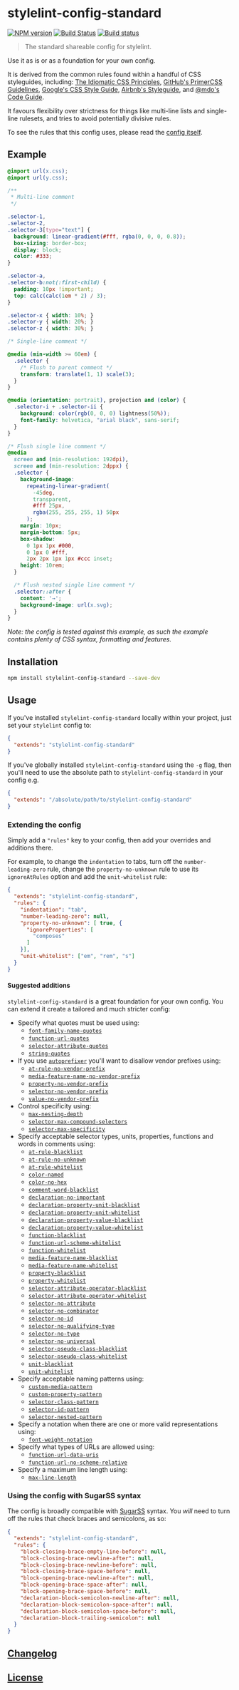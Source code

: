 # stylelint-config-standard

[![NPM version](http://img.shields.io/npm/v/stylelint-config-standard.svg)](https://www.npmjs.org/package/stylelint-config-standard) [![Build Status](https://travis-ci.org/stylelint/stylelint-config-standard.svg?branch=master)](https://travis-ci.org/stylelint/stylelint-config-standard) [![Build status](https://ci.appveyor.com/api/projects/status/o8rfhyax6n7bjnlt/branch/master?svg=true)](https://ci.appveyor.com/project/stylelint/stylelint-config-standard/branch/master)

> The standard shareable config for stylelint.

Use it as is or as a foundation for your own config.

It is derived from the common rules found within a handful of CSS styleguides, including: [The Idiomatic CSS Principles](https://github.com/necolas/idiomatic-css),
[GitHub's PrimerCSS Guidelines](http://primercss.io/guidelines/#scss),
[Google's CSS Style Guide](https://google.github.io/styleguide/htmlcssguide.html#CSS_Formatting_Rules), [Airbnb's Styleguide](https://github.com/airbnb/css#css), and [@mdo's Code Guide](http://codeguide.co/#css).

It favours flexibility over strictness for things like multi-line lists and single-line rulesets, and tries to avoid potentially divisive rules.

To see the rules that this config uses, please read the [config itself](./index.js).

## Example

```css
@import url(x.css);
@import url(y.css);

/**
 * Multi-line comment
 */

.selector-1,
.selector-2,
.selector-3[type="text"] {
  background: linear-gradient(#fff, rgba(0, 0, 0, 0.8));
  box-sizing: border-box;
  display: block;
  color: #333;
}

.selector-a,
.selector-b:not(:first-child) {
  padding: 10px !important;
  top: calc(calc(1em * 2) / 3);
}

.selector-x { width: 10%; }
.selector-y { width: 20%; }
.selector-z { width: 30%; }

/* Single-line comment */

@media (min-width >= 60em) {
  .selector {
    /* Flush to parent comment */
    transform: translate(1, 1) scale(3);
  }
}

@media (orientation: portrait), projection and (color) {
  .selector-i + .selector-ii {
    background: color(rgb(0, 0, 0) lightness(50%));
    font-family: helvetica, "arial black", sans-serif;
  }
}

/* Flush single line comment */
@media
  screen and (min-resolution: 192dpi),
  screen and (min-resolution: 2dppx) {
  .selector {
    background-image:
      repeating-linear-gradient(
        -45deg,
        transparent,
        #fff 25px,
        rgba(255, 255, 255, 1) 50px
      );
    margin: 10px;
    margin-bottom: 5px;
    box-shadow:
      0 1px 1px #000,
      0 1px 0 #fff,
      2px 2px 1px 1px #ccc inset;
    height: 10rem;
  }

  /* Flush nested single line comment */
  .selector::after {
    content: '→';
    background-image: url(x.svg);
  }
}
```

*Note: the config is tested against this example, as such the example contains plenty of CSS syntax, formatting and features.*

## Installation

```bash
npm install stylelint-config-standard --save-dev
```

## Usage

If you've installed `stylelint-config-standard` locally within your project, just set your `stylelint` config to:

```json
{
  "extends": "stylelint-config-standard"
}
```

If you've globally installed `stylelint-config-standard` using the `-g` flag, then you'll need to use the absolute path to `stylelint-config-standard` in your config e.g.

```json
{
  "extends": "/absolute/path/to/stylelint-config-standard"
}
```

### Extending the config

Simply add a `"rules"` key to your config, then add your overrides and additions there.

For example, to change the `indentation` to tabs, turn off the `number-leading-zero` rule, change the `property-no-unknown` rule to use its `ignoreAtRules` option and add the `unit-whitelist` rule:

```json
{
  "extends": "stylelint-config-standard",
  "rules": {
    "indentation": "tab",
    "number-leading-zero": null,
    "property-no-unknown": [ true, {
      "ignoreProperties": [
        "composes"
      ]
    }],
    "unit-whitelist": ["em", "rem", "s"]
  }
}
```

#### Suggested additions

`stylelint-config-standard` is a great foundation for your own config. You can extend it create a tailored and much stricter config:

-   Specify what quotes must be used using:
    -   [`font-family-name-quotes`](https://github.com/stylelint/stylelint/blob/master/lib/rules/font-family-name-quotes/README.md)
    -   [`function-url-quotes`](https://github.com/stylelint/stylelint/blob/master/lib/rules/function-url-quotes/README.md)
    -   [`selector-attribute-quotes`](https://github.com/stylelint/stylelint/blob/master/lib/rules/selector-attribute-quotes/README.md)
    -   [`string-quotes`](https://github.com/stylelint/stylelint/blob/master/lib/rules/string-quotes/README.md)
-   If you use [`autoprefixer`](https://github.com/postcss/autoprefixer) you'll want to disallow vendor prefixes using:
    -   [`at-rule-no-vendor-prefix`](https://github.com/stylelint/stylelint/blob/master/lib/rules/at-rule-no-vendor-prefix/README.md)
    -   [`media-feature-name-no-vendor-prefix`](https://github.com/stylelint/stylelint/blob/master/lib/rules/media-feature-name-no-vendor-prefix/README.md)
    -   [`property-no-vendor-prefix`](https://github.com/stylelint/stylelint/blob/master/lib/rules/property-no-vendor-prefix/README.md)
    -   [`selector-no-vendor-prefix`](https://github.com/stylelint/stylelint/blob/master/lib/rules/selector-no-vendor-prefix/README.md)
    -   [`value-no-vendor-prefix`](https://github.com/stylelint/stylelint/blob/master/lib/rules/value-no-vendor-prefix/README.md)
-   Control specificity using:
    -   [`max-nesting-depth`](https://github.com/stylelint/stylelint/blob/master/lib/rules/max-nesting-depth/README.md)
    -   [`selector-max-compound-selectors`](https://github.com/stylelint/stylelint/blob/master/lib/rules/selector-max-compound-selectors/README.md)
    -   [`selector-max-specificity`](https://github.com/stylelint/stylelint/blob/master/lib/rules/selector-max-specificity/README.md)
-   Specify acceptable selector types, units, properties, functions and words in comments using:
    -   [`at-rule-blacklist`](https://github.com/stylelint/stylelint/blob/master/lib/rules/at-rule-blacklist/README.md)
    -   [`at-rule-no-unknown`](https://github.com/stylelint/stylelint/blob/master/lib/rules/at-rule-no-unknown/README.md)
    -   [`at-rule-whitelist`](https://github.com/stylelint/stylelint/blob/master/lib/rules/at-rule-whitelist/README.md)
    -   [`color-named`](https://github.com/stylelint/stylelint/blob/master/lib/rules/color-named/README.md)
    -   [`color-no-hex`](https://github.com/stylelint/stylelint/blob/master/lib/rules/color-no-hex/README.md)
    -   [`comment-word-blacklist`](https://github.com/stylelint/stylelint/blob/master/lib/rules/comment-word-blacklist/README.md)
    -   [`declaration-no-important`](https://github.com/stylelint/stylelint/blob/master/lib/rules/declaration-no-important/README.md)
    -   [`declaration-property-unit-blacklist`](https://github.com/stylelint/stylelint/blob/master/lib/rules/declaration-property-unit-blacklist/README.md)
    -   [`declaration-property-unit-whitelist`](https://github.com/stylelint/stylelint/blob/master/lib/rules/declaration-property-unit-whitelist/README.md)
    -   [`declaration-property-value-blacklist`](https://github.com/stylelint/stylelint/blob/master/lib/rules/declaration-property-value-blacklist/README.md)
    -   [`declaration-property-value-whitelist`](https://github.com/stylelint/stylelint/blob/master/lib/rules/declaration-property-value-whitelist/README.md)
    -   [`function-blacklist`](https://github.com/stylelint/stylelint/blob/master/lib/rules/function-blacklist/README.md)
    -   [`function-url-scheme-whitelist`](https://github.com/stylelint/stylelint/blob/master/lib/rules/function-url-scheme-whitelist/README.md)
    -   [`function-whitelist`](https://github.com/stylelint/stylelint/blob/master/lib/rules/function-whitelist/README.md)
    -   [`media-feature-name-blacklist`](https://github.com/stylelint/stylelint/blob/master/lib/rules/media-feature-name-blacklist/README.md)
    -   [`media-feature-name-whitelist`](https://github.com/stylelint/stylelint/blob/master/lib/rules/media-feature-name-whitelist/README.md)
    -   [`property-blacklist`](https://github.com/stylelint/stylelint/blob/master/lib/rules/property-blacklist/README.md)
    -   [`property-whitelist`](https://github.com/stylelint/stylelint/blob/master/lib/rules/property-whitelist/README.md)
    -   [`selector-attribute-operator-blacklist`](https://github.com/stylelint/stylelint/blob/master/lib/rules/selector-attribute-operator-blacklist/README.md)
    -   [`selector-attribute-operator-whitelist`](https://github.com/stylelint/stylelint/blob/master/lib/rules/selector-attribute-operator-whitelist/README.md)
    -   [`selector-no-attribute`](https://github.com/stylelint/stylelint/blob/master/lib/rules/selector-no-attribute/README.md)
    -   [`selector-no-combinator`](https://github.com/stylelint/stylelint/blob/master/lib/rules/selector-no-combinator/README.md)
    -   [`selector-no-id`](https://github.com/stylelint/stylelint/blob/master/lib/rules/selector-no-id/README.md)
    -   [`selector-no-qualifying-type`](https://github.com/stylelint/stylelint/blob/master/lib/rules/selector-no-qualifying-type/README.md)
    -   [`selector-no-type`](https://github.com/stylelint/stylelint/blob/master/lib/rules/selector-no-type/README.md)
    -   [`selector-no-universal`](https://github.com/stylelint/stylelint/blob/master/lib/rules/selector-no-universal/README.md)
    -   [`selector-pseudo-class-blacklist`](https://github.com/stylelint/stylelint/blob/master/lib/rules/selector-pseudo-class-blacklist/README.md)
    -   [`selector-pseudo-class-whitelist`](https://github.com/stylelint/stylelint/blob/master/lib/rules/selector-pseudo-class-whitelist/README.md)
    -   [`unit-blacklist`](https://github.com/stylelint/stylelint/blob/master/lib/rules/unit-blacklist/README.md)
    -   [`unit-whitelist`](https://github.com/stylelint/stylelint/blob/master/lib/rules/unit-whitelist/README.md)
-   Specify acceptable naming patterns using:
    -   [`custom-media-pattern`](https://github.com/stylelint/stylelint/blob/master/lib/rules/custom-media-pattern/README.md)
    -   [`custom-property-pattern`](https://github.com/stylelint/stylelint/blob/master/lib/rules/custom-property-pattern/README.md)
    -   [`selector-class-pattern`](https://github.com/stylelint/stylelint/blob/master/lib/rules/selector-class-pattern/README.md)
    -   [`selector-id-pattern`](https://github.com/stylelint/stylelint/blob/master/lib/rules/selector-id-pattern/README.md)
    -   [`selector-nested-pattern`](https://github.com/stylelint/stylelint/blob/master/lib/rules/selector-nested-pattern/README.md)
-   Specify a notation when there are one or more valid representations using:
    -   [`font-weight-notation`](https://github.com/stylelint/stylelint/blob/master/lib/rules/font-weight-notation/README.md)
-   Specify what types of URLs are allowed using:
    -   [`function-url-data-uris`](https://github.com/stylelint/stylelint/blob/master/lib/rules/function-url-data-uris/README.md)
    -   [`function-url-no-scheme-relative`](https://github.com/stylelint/stylelint/blob/master/lib/rules/function-url-no-scheme-relative/README.md)
-   Specify a maximum line length using:
    -   [`max-line-length`](https://github.com/stylelint/stylelint/blob/master/lib/rules/max-line-length/README.md)

### Using the config with SugarSS syntax

The config is broadly compatible with [SugarSS](https://github.com/postcss/sugarss) syntax. You *will* need to turn off the rules that check braces and semicolons, as so:

```json
{
  "extends": "stylelint-config-standard",
  "rules": {
    "block-closing-brace-empty-line-before": null,
    "block-closing-brace-newline-after": null,
    "block-closing-brace-newline-before": null,
    "block-closing-brace-space-before": null,
    "block-opening-brace-newline-after": null,
    "block-opening-brace-space-after": null,
    "block-opening-brace-space-before": null,
    "declaration-block-semicolon-newline-after": null,
    "declaration-block-semicolon-space-after": null,
    "declaration-block-semicolon-space-before": null,
    "declaration-block-trailing-semicolon": null
  }
}
```

## [Changelog](CHANGELOG.md)

## [License](LICENSE)

